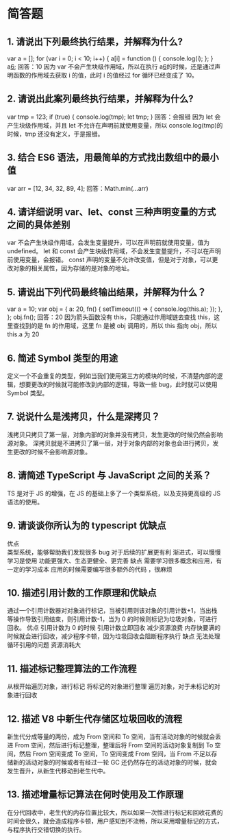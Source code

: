 # 简答题

## 1. 请说出下列最终执行结果，并解释为什么?

var a = [];
for (var i = 0; i < 10; i++) {
a[i] = function () {
console.log(i);
};
}
a[6]();
回答：10
因为 var 不会产生块级作用域，所以在执行 a[6]()的时候，还是通过声明函数的作用域去获取 i 的值，此时 i 的值经过 for 循环已经变成了 10。

## 2. 请说出此案列最终执行结果，并解释为什么?

var tmp = 123;
if (true) {
console.log(tmp);
let tmp;
}
回答：会报错
因为 let 会产生块级作用域，并且 let 不允许在声明前就使用变量，所以 console.log(tmp)的时候，tmp 还没有定义，于是报错。

## 3. 结合 ES6 语法，用最简单的方式找出数组中的最小值

var arr = [12, 34, 32, 89, 4];
回答：Math.min(...arr)

## 4. 请详细说明 var、let、const 三种声明变量的方式之间的具体差别

var 不会产生块级作用域，会发生变量提升，可以在声明前就使用变量，值为 undefined。
let 和 const 会产生块级作用域，不会发生变量提升，不可以在声明前使用变量，会报错。
const 声明的变量不允许改变值，但是对于对象，可以更改对象的相关属性，因为存储的是对象的地址。

## 5. 请说出下列代码最终输出结果，并解释为什么？

var a = 10;
var obj = {
a: 20,
fn() {
setTimeout(() => {
console.log(this.a);
});
},
};
obj.fn();
回答：20
因为箭头函数没有 this，只能通过作用域链去查找 this，这里查找到的是 fn 的作用域，这里 fn 是被 obj 调用的，所以 this 指向 obj，所以 this.a 为 20

## 6. 简述 Symbol 类型的用途

定义一个不会重复的类型，例如当我们使用第三方的模块的时候，不清楚内部的逻辑，想要更改的时候就可能修改到内部的逻辑，导致一些 bug，此时就可以使用 Symbol 类型。

## 7. 说说什么是浅拷贝，什么是深拷贝？

浅拷贝只拷贝了第一层，对象内部的对象并没有拷贝，发生更改的时候仍然会影响源对象。
深拷贝就是不进拷贝了第一层，对于对象内部的对象也会进行拷贝，发生更改的时候不会影响源对象。

## 8. 请简述 TypeScript 与 JavaScript 之间的关系？

TS 是对于 JS 的增强，在 JS 的基础上多了一个类型系统，以及支持更高级的 JS 语法的使用。

## 9. 请谈谈你所认为的 typescript 优缺点

优点  
类型系统，能够帮助我们发现很多 bug
对于后续的扩展更有利
渐进式，可以慢慢学习是使用
功能更强大、生态更健全、更完善
缺点
需要学习很多概念和应用，有一定的学习成本
应用的时候需要编写很多额外的代码 ，很麻烦

## 10. 描述引用计数的工作原理和优缺点

通过一个引用计数器对对象进行标记，当被引用则该对象的引用计数+1，当出栈等操作导致引用结束，则引用计数-1，当为 0 的时候则标记为垃圾对象，可进行回收。
优点
引用计数为 0 的时候 引用计数立即回收 减少资源浪费
内存快要满的时候就会进行回收，减少程序卡顿，因为垃圾回收会阻断程序执行
缺点
无法处理循环引用的问题
资源消耗大

## 11. 描述标记整理算法的工作流程

从根开始遍历对象，进行标记
将标记的对象进行整理
遍历对象，对于未标记的对象进行回收

## 12. 描述 V8 中新生代存储区垃圾回收的流程

新生代分成等量的两份，成为 From 空间和 To 空间，当有活动对象的时候就会丢进 From 空间，然后进行标记整理，整理后将 From 空间的活动对象复制到 To 空间，然后 From 空间变成 To 空间，To 空间变成 From 空间，当 From 不足以存储新的活动对象的时候或者有经过一轮 GC 还仍然存在的活动对象的时候，就会发生晋升，从新生代移动到老生代中。

## 13. 描述增量标记算法在何时使用及工作原理

在分代回收中，老生代的内存位置比较大，所以如果一次性进行标记和回收花费的时间会很久，就会造成程序卡顿，用户感知到不流畅，所以采用增量标记的方式，与程序执行交错切换的执行。

